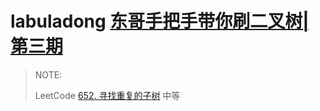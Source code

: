 # labuladong [东哥手把手带你刷二叉树|第三期](https://mp.weixin.qq.com/s/LJbpo49qppIeRs-FbgjsSQ)

> NOTE: 
>
> LeetCode [652. 寻找重复的子树](https://leetcode-cn.com/problems/find-duplicate-subtrees/) 中等
>
> 

